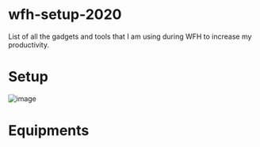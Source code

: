 # wfh-setup-2020
List of all the gadgets and tools that I am using during WFH to increase my productivity.

# Setup

![image](https://user-images.githubusercontent.com/16250629/154656382-70520f2a-8687-4d9a-86ea-663a62282cdc.png)

# Equipments
